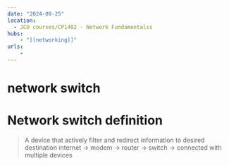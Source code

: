 ```yaml
---
date: "2024-09-25"
location: 
  - JCU courses/CP1402 - Network Fundamentalss
hubs: 
    - "[[networking]]"
urls:
    - 
---
```


# network switch
# Network switch definition
> A device that actively filter and redirect information to desired destination
> internet -> modem -> router -> switch -> connected with multiple devices
